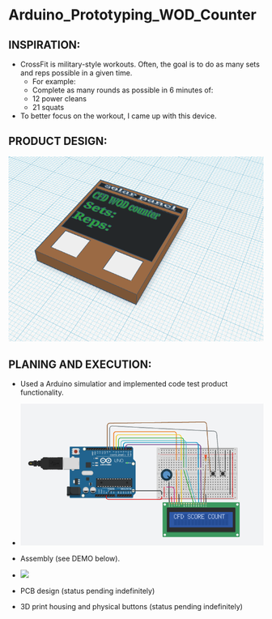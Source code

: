 # Arduino_Prototyping_WOD_Counter
## INSPIRATION:
  * CrossFit is military-style workouts. Often, the goal is to do as many sets and reps possible in a given time.
    - For example: 
    - Complete as many rounds as possible in 6 minutes of:
     - 12 power cleans
     - 21 squats
  * To better focus on the workout, I came up with this device.

## PRODUCT DESIGN:

<img src="https://github.com/Haody1064/Arduino_WOD_Counter/blob/main/gif_and_images/WOD_counter_3D_design.png" />

## PLANING AND EXECUTION:
* Used a Arduino simulatior and implemented code test product functionality.
* <img src="https://github.com/Haody1064/Arduino_WOD_Counter/blob/main/gif_and_images/CircuitSimulation.png" />
  
* Assembly (see DEMO below).
* <img src="https://github.com/Haody1064/Arduino_WOD_Counter/blob/main/gif_and_images/ezgif.com-gif-maker.gif" />
* PCB design (status pending indefinitely) 
* 3D print housing and physical buttons (status pending indefinitely)
